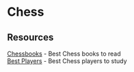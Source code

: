 # Chess

## Resources
[Chessbooks](http://andromeda3.xyz/chessbooks.html) - Best Chess books to read <br>
[Best Players](http://andromeda3.xyz/chessplayers.html) - Best Chess players to study

